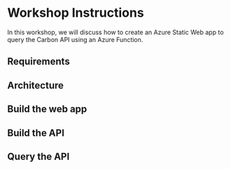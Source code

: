 # Workshop Instructions

In this workshop, we will discuss how to create an Azure Static Web app to query the Carbon API using an Azure Function.

## Requirements

## Architecture

## Build the web app

## Build the API

## Query the API

